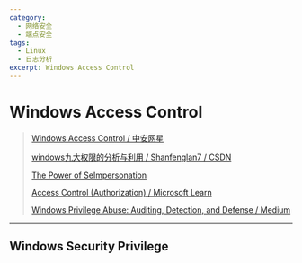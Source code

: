 ```yaml
---
category:
  - 网络安全
  - 端点安全
tags:
  - Linux
  - 日志分析
excerpt: Windows Access Control
---
```


# Windows Access Control

> [Windows Access Control / 中安网星](https://rootclay.gitbook.io/windows-access-control)
>
> [windows九大权限的分析与利用 / Shanfenglan7 / CSDN](https://blog.csdn.net/qq_41874930/article/details/111963586)
>
> [The Power of SeImpersonation](https://micahvandeusen.com/the-power-of-seimpersonation/)
>
> [Access Control (Authorization) / Microsoft Learn](https://learn.microsoft.com/en-us/windows/win32/secauthz/access-control)
>
> [Windows Privilege Abuse: Auditing, Detection, and Defense / Medium](https://blog.palantir.com/windows-privilege-abuse-auditing-detection-and-defense-3078a403d74e)

---

## Windows Security Privilege

